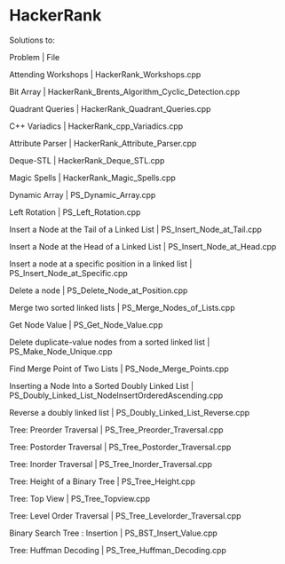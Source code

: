 # HackerRank

Solutions to:

Problem | File

Attending Workshops | HackerRank\_Workshops.cpp

Bit Array | HackerRank\_Brents\_Algorithm\_Cyclic\_Detection.cpp

Quadrant Queries | HackerRank\_Quadrant\_Queries.cpp

C++ Variadics | HackerRank\_cpp\_Variadics.cpp

Attribute Parser | HackerRank\_Attribute\_Parser.cpp

Deque-STL | HackerRank\_Deque\_STL.cpp

Magic Spells | HackerRank\_Magic\_Spells.cpp

Dynamic Array | PS\_Dynamic\_Array.cpp

Left Rotation | PS\_Left\_Rotation.cpp

Insert a Node at the Tail of a Linked List | PS\_Insert\_Node\_at\_Tail.cpp

Insert a Node at the Head of a Linked List | PS\_Insert\_Node\_at\_Head.cpp

Insert a node at a specific position in a linked list | PS\_Insert\_Node\_at\_Specific.cpp

Delete a node | PS\_Delete\_Node\_at\_Position.cpp

Merge two sorted linked lists | PS\_Merge\_Nodes\_of\_Lists.cpp

Get Node Value | PS\_Get\_Node\_Value.cpp

Delete duplicate-value nodes from a sorted linked list | PS\_Make\_Node\_Unique.cpp

Find Merge Point of Two Lists | PS\_Node\_Merge\_Points.cpp

Inserting a Node Into a Sorted Doubly Linked List | PS\_Doubly\_Linked\_List\_NodeInsertOrderedAscending.cpp

Reverse a doubly linked list | PS\_Doubly\_Linked\_List\_Reverse.cpp 

Tree: Preorder Traversal | PS\_Tree\_Preorder\_Traversal.cpp

Tree: Postorder Traversal | PS\_Tree\_Postorder\_Traversal.cpp

Tree: Inorder Traversal | PS\_Tree\_Inorder\_Traversal.cpp

Tree: Height of a Binary Tree | PS\_Tree\_Height.cpp

Tree: Top View | PS\_Tree\_Topview.cpp

Tree: Level Order Traversal | PS\_Tree\_Levelorder\_Traversal.cpp

Binary Search Tree : Insertion | PS\_BST\_Insert\_Value.cpp

Tree: Huffman Decoding | PS\_Tree\_Huffman\_Decoding.cpp
